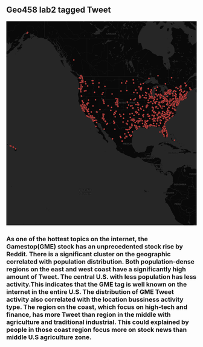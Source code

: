 ## Geo458 lab2 tagged Tweet
![](img/img.png)
### As one of the hottest topics on the internet, the Gamestop(GME) stock has an unprecedented stock rise by Reddit. There is a significant cluster on the geographic correlated with population distribution. Both population-dense regions on the east and west coast have a significantly high amount of Tweet. The central U.S. with less population has less activity.This indicates that the GME tag is well known on the internet in the entire U.S. The distribution of GME Tweet activity also correlated with the location bussiness activity type. The region on the coast, which focus on high-tech and finance, has more Tweet than region in the middle with agriculture and traditional industrial. This could explained by people in those coast region focus more on stock news than middle U.S agriculture zone. 
